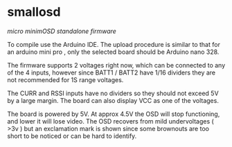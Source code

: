 # smallosd
*micro minimOSD standalone firmware*

To compile use the Arduino IDE. The upload procedure is similar to that for an arduino mini pro , 
only the selected board should be Arduino nano 328.

The firmware supports 2 voltages right now, which can be connected to any of the 4 inputs, however
since BATT1 / BATT2 have 1/16 dividers they are not recommended for 1S range voltages.

The CURR and RSSI inputs have no dividers so they should not exceed 5V by a large margin. The board can also display VCC as one of the voltages.

The board is powered by 5V. At approx 4.5V the OSD will stop functioning, and lower it will lose video. The OSD recovers from mild undervoltages ( >3v ) but an exclamation mark is shown since some brownouts are too short to be noticed or can be hard to identify.
